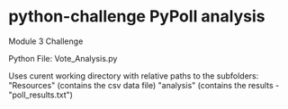 # python-challenge PyPoll analysis
Module 3 Challenge

Python File: Vote_Analysis.py

Uses curent working directory with relative paths to the subfolders:
  "Resources" (contains the csv data file)
  "analysis" (contains the results - "poll_results.txt")
